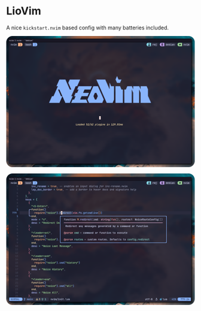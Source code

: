 # LioVim

A nice `kickstart.nvim` based config with many batteries included.

![Demo01](doc/demo01.png)

![Demo02](doc/demo02.png)
